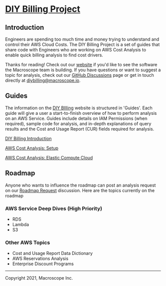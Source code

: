 # [DIY Billing Project](https://diy-billing.projects.macroscope.io/)



## Introduction

Engineers are spending too much time and money trying to understand and control their AWS Cloud Costs. The DIY Billing Project is a set of guides that share code with Engineers who are working on AWS Cost Analysis to enable quick billing analysis to find cost drivers.

Thanks for reading! Check out our [website](https://macroscope.io/sign-up) if you'd like to see the software the Macroscope team is building. If you have questions or want to suggest a topic for analysis, check out our [GitHub Discussions](https://github.com/getmacroscope/diy-billing/discussions) page or get in touch directly at [diybilling@macroscope.io](mailto:diybilling@macroscope.io).



## Guides

The information on the [DIY BIlling](https://diy-billing.projects.macroscope.io/) website is structured in 'Guides'. Each guide will give a user a start-to-finish overview of how to perform analysis on an AWS Service. Guides include details on IAM Permissions (when required), sample code for analysis, and in-depth explanations of query results and the Cost and Usage Report (CUR) fields required for analysis.

[DIY Billing Introduction](https://diy-billing.projects.macroscope.io/guides/introduction/)

[AWS Cost Analysis: Setup](https://diy-billing.projects.macroscope.io/guides/costandusagereport/)

[AWS Cost Analysis: Elastic Compute Cloud](https://diy-billing.projects.macroscope.io/guides/ec2/)


## Roadmap
Anyone who wants to influence the roadmap can post an analysis request on our [Roadmap Request](https://github.com/getmacroscope/diy-billing/discussions/2) discussion. Here are the topics currently on the roadmap
### AWS Service Deep Dives (High Priority)
- RDS
- Lambda
- S3
### Other AWS Topics
- Cost and Usage Report Data Dictionary
- AWS Reservations Analysis
- Enterprise Discount Programs



---

Copyright 2021, Macroscope Inc.
